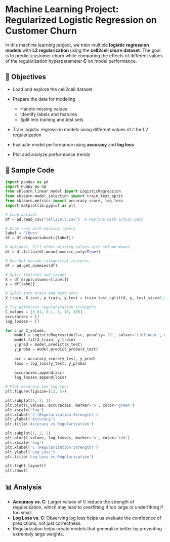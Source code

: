# Machine Learning Project: Regularized Logistic Regression on Customer Churn

In this machine learning project, we train multiple **logistic regression models** with **L2 regularization** using the **cell2cell churn dataset**. The goal is to predict customer churn while comparing the effects of different values of the regularization hyperparameter **C** on model performance.

## 🎯 Objectives

* Load and explore the cell2cell dataset
* Prepare the data for modeling

  * Handle missing values
  * Identify labels and features
  * Split into training and test sets
* Train logistic regression models using different values of `C` for L2 regularization
* Evaluate model performance using **accuracy** and **log loss**
* Plot and analyze performance trends

## 🧪 Sample Code

```python
import pandas as pd
import numpy as np
from sklearn.linear_model import LogisticRegression
from sklearn.model_selection import train_test_split
from sklearn.metrics import accuracy_score, log_loss
import matplotlib.pyplot as plt

# Load dataset
df = pd.read_csv("cell2cell.csv")  # Replace with actual path

# Drop rows with missing labels
label = 'Churn'
df = df.dropna(subset=[label])

# Optional: Fill other missing values with column means
df = df.fillna(df.mean(numeric_only=True))

# One-hot encode categorical features
df = pd.get_dummies(df)

# Split features and target
X = df.drop(columns=[label])
y = df[label]

# Split into train and test sets
X_train, X_test, y_train, y_test = train_test_split(X, y, test_size=0.2, random_state=42)

# Try different regularization strengths
C_values = [0.01, 0.1, 1, 10, 100]
accuracies = []
log_losses = []

for c in C_values:
    model = LogisticRegression(C=c, penalty='l2', solver='liblinear', max_iter=1000)
    model.fit(X_train, y_train)
    y_pred = model.predict(X_test)
    y_proba = model.predict_proba(X_test)
    
    acc = accuracy_score(y_test, y_pred)
    loss = log_loss(y_test, y_proba)
    
    accuracies.append(acc)
    log_losses.append(loss)

# Plot accuracy and log loss
plt.figure(figsize=(12, 5))

plt.subplot(1, 2, 1)
plt.plot(C_values, accuracies, marker='o', color='green')
plt.xscale('log')
plt.xlabel('C (Regularization Strength)')
plt.ylabel('Accuracy')
plt.title('Accuracy vs Regularization')

plt.subplot(1, 2, 2)
plt.plot(C_values, log_losses, marker='o', color='red')
plt.xscale('log')
plt.xlabel('C (Regularization Strength)')
plt.ylabel('Log Loss')
plt.title('Log Loss vs Regularization')

plt.tight_layout()
plt.show()
```

## 📊 Analysis

* **Accuracy vs. C**: Larger values of C reduce the strength of regularization, which may lead to overfitting if too large or underfitting if too small.
* **Log Loss vs. C**: Observing log loss helps us evaluate the confidence of predictions, not just correctness.
* Regularization helps create models that generalize better by preventing extremely large weights.

